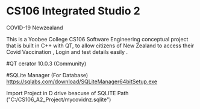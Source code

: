 # CS106 Integrated Studio 2 
  COVID-19 Newzealand 

This is a Yoobee College CS106 Software Engineering conceptual project that is built in C++ with QT, to allow citizens of New Zealand to access their Covid Vaccination , Login  and test details easily .

#QT cerator 10.0.3 (Community)

#SQLite Manager (For Database)  
https://sqlabs.com/download/SQLiteManager64bitSetup.exe

Import Project in D drive beacuse of SQLITE Path ("C:/CS106_A2_Project/mycovidnz.sqlite")

